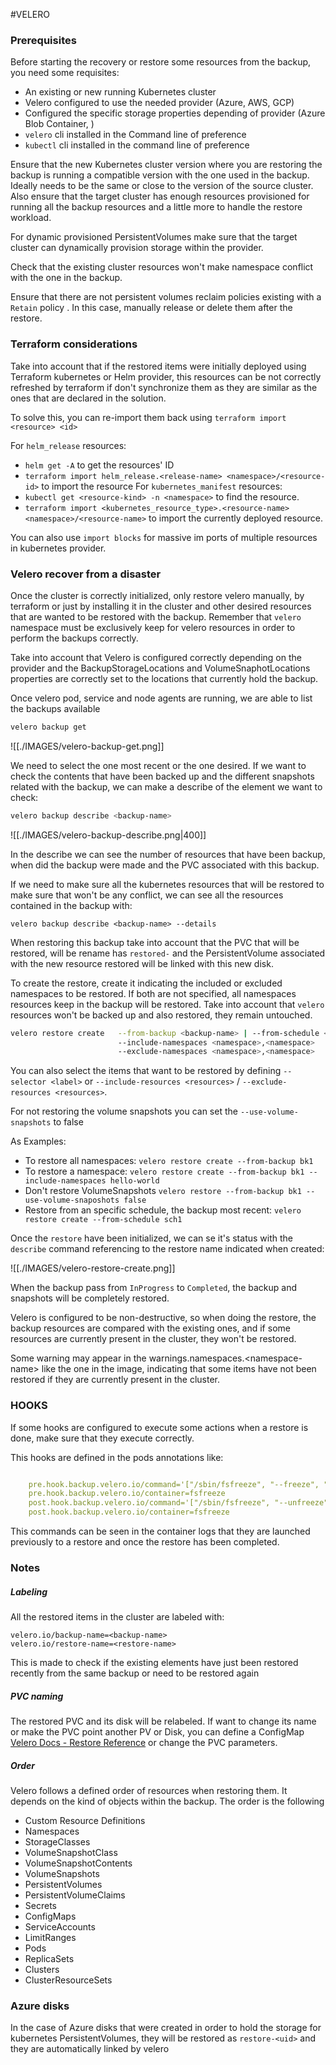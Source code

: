 #VELERO 

### Prerequisites

Before starting the recovery or restore some resources from the backup, you need some requisites: 

* An existing or new running Kubernetes cluster
* Velero configured to use the needed provider (Azure, AWS, GCP)
* Configured the specific storage properties depending of provider (Azure Blob Container, )
*  `velero` cli installed in the Command line of preference
* `kubectl` cli installed in the command line of preference

Ensure that the new Kubernetes cluster version where you are restoring the backup is running a compatible version with the one used in the backup. Ideally needs to be the same or close to the version of the source cluster. 
Also ensure that the target cluster has enough resources provisioned for running all the backup resources and a little more to handle the restore workload.

For dynamic provisioned PersistentVolumes make sure that the target cluster can dynamically provision storage within the provider. 

Check that the existing cluster resources won't make namespace conflict with the one in the backup. 

Ensure that there are not persistent volumes reclaim policies existing with a `Retain` policy . In this case, manually release or delete them after the restore. 
### Terraform considerations 

Take into account that if the restored items were initially deployed using Terraform kubernetes or Helm provider, this resources can be not correctly refreshed by terraform if don't synchronize them as they are similar as the ones that are declared in the solution. 

To solve this, you can re-import them back using `terraform import <resource> <id>`

For `helm_release` resources: 
* `helm get -A` to get the resources' ID  
* `terraform import helm_release.<release-name> <namespace>/<resource-id>` to import the resource
For `kubernetes_manifest` resources: 
* `kubectl get <resource-kind> -n <namespace>` to find the resource. 
* `terraform import <kubernetes_resource_type>.<resource-name> <namespace>/<resource-name>` to import the currently deployed resource. 

You can also use `import blocks` for massive im
ports of multiple resources in kubernetes provider.
### Velero recover from a disaster

Once the cluster is correctly initialized, only restore velero manually, by terraform or just by installing it in the cluster and other desired resources that are wanted to be restored with the backup. Remember that `velero` namespace must be exclusively keep for velero resources in order to perform the backups correctly. 

Take into account that Velero is configured correctly depending on the provider and the BackupStorageLocations and VolumeSnaphotLocations properties are correctly set to the locations that currently hold the backup. 

Once velero pod, service and node agents are running, we are able to list the backups available

```bash
velero backup get 
```

![[./IMAGES/velero-backup-get.png]]

We need to select the one most recent or the one desired. 
If we want to check the contents that have been backed up and the different snapshots related with the backup, we can make a describe of the element we want to check: 

```bash
velero backup describe <backup-name>
```

![[./IMAGES/velero-backup-describe.png|400]]

In the describe we can see the number of resources that have been backup, when did the backup were made and the PVC associated with this backup. 

If we need to make sure all the kubernetes resources that will be restored to make sure that won't be any conflict, we can see all the resources contained in the backup with: 

`velero backup describe <backup-name> --details`

When restoring this backup take into account that the PVC that will be restored, will be rename has `restored-` and the PersistentVolume associated with the new resource restored will be linked with this new disk. 

To create the restore, create it indicating the included or excluded namespaces to be restored. If both are not specified, all namespaces resources keep in the backup will be restored. Take into account that `velero` resources won't be backed up and also restored, they remain untouched. 

```bash
velero restore create   --from-backup <backup-name> | --from-schedule <schedule>
						--include-namespaces <namespace>,<namespace>
						--exclude-namespaces <namespace>,<namespace>
```

You can also select the items that want to be restored by defining `--selector <label>` or `--include-resources <resources>` / `--exclude-resources <resources>`. 

For not restoring the volume snapshots you can set the `--use-volume-snapshots` to false

As Examples: 

* To restore all namespaces: `velero restore create --from-backup bk1`
* To restore a namespace: `velero restore create --from-backup bk1 --include-namespaces hello-world`
* Don't restore VolumeSnapshots `velero restore --from-backup bk1 --use-volume-snaposhots false` 
* Restore from an specific schedule, the backup most recent: `velero restore create --from-schedule sch1`

Once the `restore` have been initialized, we can se it's status with the `describe`  command referencing to the restore name indicated when created: 

![[./IMAGES/velero-restore-create.png]]

When the backup pass from `InProgress` to `Completed`, the backup and snapshots will be completely restored. 

Velero is configured to be non-destructive, so when doing the restore, the backup resources are compared with the existing ones, and if some resources are currently present in the cluster, they won't be restored. 

Some warning may appear in the warnings.namespaces.\<namespace-name\> like the one in the image, indicating that some items have not been restored if they are currently present in the cluster.  

### HOOKS

If some hooks are configured to execute some actions when a restore is done, make sure that they execute correctly. 

This hooks are defined in the pods annotations like: 
```yaml

    pre.hook.backup.velero.io/command='["/sbin/fsfreeze", "--freeze", "/var/log/nginx"]' 
    pre.hook.backup.velero.io/container=fsfreeze 
    post.hook.backup.velero.io/command='["/sbin/fsfreeze", "--unfreeze", "/var/log/nginx"]' 
    post.hook.backup.velero.io/container=fsfreeze
```

This commands can be seen in the container logs that they are launched previously to a restore and once the restore has been completed. 
### Notes

##### Labeling

All the restored items in the cluster are labeled with: 
```
velero.io/backup-name=<backup-name>
velero.io/restore-name=<restore-name>
```
This is made to check if the existing elements have just been restored recently from the same backup or need to be restored again 

##### PVC naming

The restored PVC and its disk will be relabeled. If want to change its name or make the PVC point another PV or Disk, you can define a ConfigMap [Velero Docs - Restore Reference](https://velero.io/docs/main/restore-reference/#restore-existing-resource-policy) or change the PVC parameters. 

##### Order

Velero follows a defined order of resources when restoring them. It depends on the kind of objects within the backup. The order is the following

- Custom Resource Definitions
- Namespaces
- StorageClasses
- VolumeSnapshotClass
- VolumeSnapshotContents
- VolumeSnapshots
- PersistentVolumes
- PersistentVolumeClaims
- Secrets
- ConfigMaps
- ServiceAccounts
- LimitRanges
- Pods
- ReplicaSets
- Clusters
- ClusterResourceSets

### Azure disks

In the case of Azure disks that were created in order to hold the storage for kubernetes PersistentVolumes, they will be restored as `restore-<uid>` and they are automatically linked by velero 
